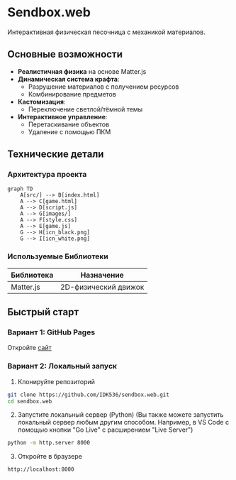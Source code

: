# Sendbox.web 

Интерактивная физическая песочница с механикой материалов.

## Основные возможности
- **Реалистичная физика** на основе Matter.js
- **Динамическая система крафта**:
  - Разрушение материалов с получением ресурсов
  - Комбинирование предметов
- **Кастомизация**:
  - Переключение светлой/тёмной темы
- **Интерактивное управление**:
  - Перетаскивание объектов
  - Удаление с помощью ПКМ

## Технические детали
### Архитектура проекта

```mermaid
graph TD
    A[src/] --> B[index.html]
    A --> C[game.html]
    A --> D[script.js]
    A --> G[images/]
    A --> F[style.css]
    A --> E[game.js]
    G --> H[icn_black.png]
    G --> I[icn_white.png]
```


### Используемые Библиотеки
| Библиотека | Назначение |
|------------|------------|
| Matter.js  | 2D-физический движок |

## Быстрый старт
### Вариант 1: GitHub Pages
Откройте [сайт](https://idk536.github.io/sendbox.web/)

### Вариант 2: Локальный запуск

1. Клонируйте репозиторий
```bash
git clone https://github.com/IDK536/sendbox.web.git
cd sendbox.web
```
2. Запустите локальный сервер (Python) (Вы также можете запустить локальный сервер любым другим способом.
 Например, в VS Code с помощью кнопки "Go Live" с расширением "Live Server")
```bash
python -m http.server 8000
```
3. Откройте в браузере
```bash
http://localhost:8000
```
